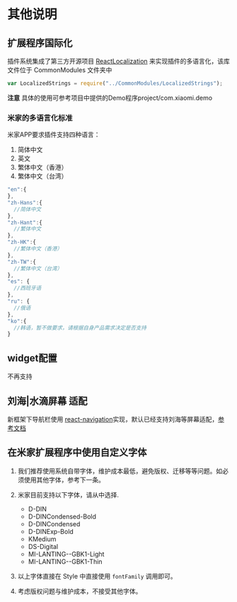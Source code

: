 # 其他说明



## 扩展程序国际化

插件系统集成了第三方开源项目 [ReactLocalization](https://github.com/stefalda/ReactNativeLocalization) 来实现插件的多语言化，该库文件位于 CommonModules 文件夹中

```js
var LocalizedStrings = require("../CommonModules/LocalizedStrings");
```

**注意** 具体的使用可参考项目中提供的Demo程序project/com.xiaomi.demo

### 米家的多语言化标准

米家APP要求插件支持四种语言：

1. 简体中文
2. 英文
3. 繁体中文（香港）
4. 繁体中文（台湾）

```js
"en":{
},
"zh-Hans":{ 
  //简体中文
},
"zh-Hant":{
  //繁体中文
},
"zh-HK":{
  //繁体中文（香港）
},
"zh-TW":{
  //繁体中文（台湾）
},
"es": {
  //西班牙语
},
"ru": {
  //俄语
},
"ko":{
  //韩语，暂不做要求，请根据自身产品需求决定是否支持
}

```

## widget配置

不再支持

## 刘海|水滴屏幕 适配

新框架下导航栏使用 [react-navigation](https://reactnavigation.org/)实现，默认已经支持刘海等屏幕适配，[参考文档](https://reactnavigation.org/docs/en/handling-iphonex.html)

## 在米家扩展程序中使用自定义字体

1. 我们推荐使用系统自带字体，维护成本最低，避免版权、迁移等等问题。如必须使用其他字体，参考下一条。

2. 米家目前支持以下字体，请从中选择.

   - D-DIN
   - D-DINCondensed-Bold
   - D-DINCondensed
   - D-DINExp-Bold
   - KMedium
   - DS-Digital
   - MI-LANTING--GBK1-Light
   - MI-LANTING--GBK1-Thin

3. 以上字体直接在 Style 中直接使用 `fontFamily` 调用即可。

4. 考虑版权问题与维护成本，不接受其他字体。